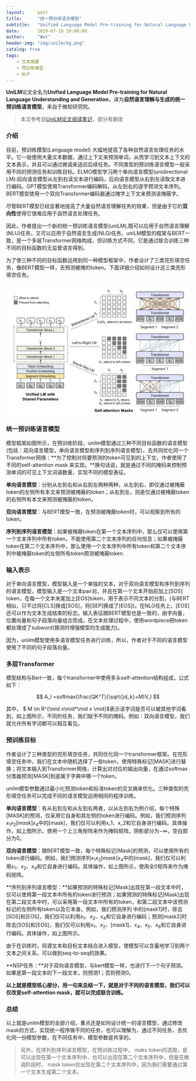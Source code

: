 ```yaml
---
layout:     post
title:      "统一预训练语言模型"
subtitle:   "Unified Language Model Pre-training for Natural Language Understanding and Generation"
date:       2020-07-18 10:00:00
author:     "Wwt"
header-img: "img/unilm/bg.png"
catalog: true
tags:   
    - 文本摘要
    - 预训练模型
    - NLP
---
```


**UniLM**论文全名为**Unified Language Model Pre-training for Natural Language Understanding and Generation**，译为**自然语言理解与生成的统一预训练语言模型**，来自于微软研究院。

>本文参考自[UniLM论文阅读笔记](https://zhuanlan.zhihu.com/p/113380840)，部分有删改

### 介绍

目前，预训练模型(Language model) 大幅地提高了各种自然语言处理任务的水平。它一般使用大量文本数据，通过上下文来预测单词，从而学习到文本上下文的文本表示，并且可以通过微调来适应后续任务。不同类型的预训练语言模型一般采用不同的预测任务和训练目标。ELMO模型学习两个单向语言模型(unidirectional LM):前向语言模型从左到右读文本进行编码，后向语言模型从右到左读取文本进行编码。GPT模型使用Transformer编码解码，从左到右的逐字预测文本序列。BERT模型使用一个双向Transformer编码器通过掩字上下文来预测该掩蔽字。

尽管BERT模型已经显著地提高了大量自然语言理解任务的效果，但是由于它的**双向性**使得它很难应用于自然语言处理任务。

因此，作者提出一个新的统一预训练语言模型(uniLM),既可以应用于自然语言理解(NLU)任务，又可以应用于自然语言生成(NLG)任务。uniLM模型的框架与BERT一致，是一个多层Transformer网络构成，但训练方式不同，它是通过联合训练三种不同的目标函数的无监督语言得到。

为了使三种不同的目标函数运用到同一种模型框架中，作者设计了三类完形填空任务，像BERT模型一样，去预测被掩的token。下面详细介绍如何设计这三类完形填空任务。

![1](/img/unilm/1.png)

### 统一预训练语言模型

模型框架如图所示，在预训练阶段，unilm模型通过三种不同目标函数的语言模型(包括：双向语言模型，单向语言模型和序列到序列语言模型)，去共同优化同一个Transformer网络：**为了控制对将要预测的token可见到的上下文，作者使用了不同的self-attention mask 来实现。**换句话说，就是通过不同的掩码来控制预测单词的可见上下文词语数量，实现不同的模型表征。

**单向语言模型**：分别从左到右和从右到左两种两种，从左到右，即仅通过被掩蔽token的左侧所有本文来预测被掩蔽的token；从右到左，则是仅通过被掩蔽token的右侧所有本文来预测被掩蔽的token。

**双向语言模型**：与BERT模型一致，在预测被掩蔽token时，可以观察到所有的token。

**序列到序列语言模型**：如果被掩蔽token在第一个文本序列中，那么仅可以使用第一个文本序列中所有token，不能使用第二个文本序列的任何信息；如果被掩蔽token在第二个文本序列中，那么使用一个文本序列中所有token和第二个文本序列中被掩蔽token的左侧所有token预测被掩蔽token.

### 输入表示

对于单向语言模型，模型输入是一个单独的文本，对于双向语言模型和序列到序列的语言模型，模型输入是一个文本pair对。并且在第一个文本开始前加上[SOS] token，在每一个文本末尾加上[EOS]token，用于表示不同文本的分割，(与BERT相似，只不过将[CLS]换成[SOS]，将[SEP]换成了[EOS])。在NLG任务上，[EOS]还可以作为文本生成结束的标志。输入表征跟BERT模型也是一致的，由字向量，位置向量和句子段落向量组合而成。在文本处理过程中，使用wordpiece把token都处理成了subword(猜测时增强模型的生成能力)。

因为，unilm模型使用多语言模型任务进行训练，所以，作者对于不同的语言模型使用了不同的句子段落向量。

### 多层Transformer

模型结构与Bert一致，每个transformer中使用多头self-attention结构组成，公式如下：


$$
A_l =softmax(\frac{QK^T}{\sqrt{}d_k}+M)V_l
$$


其中， $ M \in R^{\mid x\mid*\mid x \mid}$表示该字词是否可以被其他字词看到，如上图所示，不同的任务，我们赋予不同的掩码。例如：双向语言模型，我们就允许所有字词都可以相互看见。

### 预训练目标

作者设计了三种类型的完形填空任务，共同优化同一个transformer框架。在完形填空任务中，我们在文本中随机选择了一些token，使用特殊标记[MASK]进行替换；将文本输入到Transformer网络，计算出对对应的输出向量，在通过softmax分类器预测[MASK]到底属于字典中哪一个token。

unilm模型参数通过最小化预测token和标准token的交叉熵来优化。三种类型的完形填空任务可以完成不同的语言模型运用相同的程序训练。

**单向语言模型**：有从右到左和从左到右两者，以从左到右为例介绍，每个特殊[MASK]的预测，仅采用它自身和其左侧的token进行编码。例如，我们预测序列$x_1x_2[mask]x_4$中的[mask]，我们仅可以利用x_1、x_2和它自身进行编码。具体操作，如上图所示，使用一个上三角矩阵来作为掩码矩阵。阴影部分为$-\infty$，空白部分为0。

**双向语言模型**：跟BERT模型一致，每个特殊标记[Mask]的预测，可以使用所有的token进行编码。例如，我们预测序列$x_1x_2[mask]x_4$中的[mask]，我们仅可以利用$x_1$、$x_2$、$x_4$和它自身进行编码。具体操作，如上图所示，使用全0矩阵来作为掩码矩阵。

**序列到序列语言模型：**如果预测的特殊标记[Mask]出现在第一段文本中时，仅可以使用第一段文本中所有的token进行预测；如果预测的特殊标记[Mask]出现在第二段文本中时，可以采用第一段文本中所有的token，和第二段文本中该预测标记的左侧所有token以及它本身。例如，我们预测序列 中的[mask1]时，除去[SOS]和[EOS]，我们仅可以利用$x_1$、$x_2$、$x_4$和它自身进行编码；预测[mask2]时除去[SOS]和[EOS]，我们仅可以利用$x_1$、$x_2$、[mask1]、$x_4$、$x_5$、$x_6$和它自身进行编码。具体操作，如上图所示。

由于在训练时，将源文本和目标文本结合进入模型，使模型可以含蓄地学习到两个文本之间关系，可以做到seq-to-seq的效果。

**NSP任务：**对于双向语言模型，与bert模型一样，也进行下一个句子预测。如果是第一段文本的下一段文本，则预测1；否则预测0。

**以上就是模型核心部分，用一句来总结一下，就是对于不同的语言模型，我们可以仅改变self-attention mask，就可以完成联合训练。**

### 总结

以上就是unilm模型的全部介绍，重点还是如何设计统一的语言模型，通过修改mask的方式，实现统一程序做不同的任务，也可以理解为，通过不同任务，去优化同一份模型参数，在不同任务中，模型参数是共享的。

>另外，在序列到序列语言模型，在预训练过程中， maks token的选取，是可以出现在第一个文本序列中，也可以出现在第二个文本序列中，但是在微调阶段时， mask token仅出现在第二个文本序列中，因为我们需要通过第一个文本生成第二个文本。

